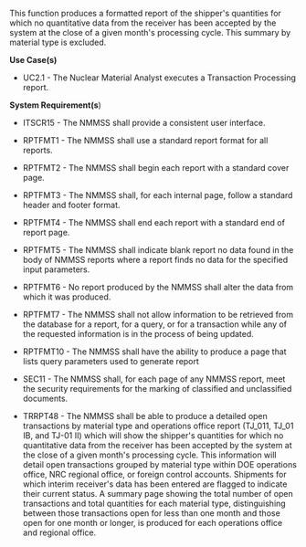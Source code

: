 This function produces a formatted report of the shipper's quantities for which no quantitative data from the receiver has been accepted by the system at the close of a given month's processing cycle. This summary by material type is excluded.

**Use Case(s)**

- UC2.1 - The Nuclear Material Analyst executes a Transaction Processing report.

**System Requirement(s**)

- ITSCR15 - The NMMSS shall provide a consistent user interface.

- RPTFMT1 - The NMMSS shall use a standard report format for all reports.

- RPTFMT2 - The NMMSS shall begin each report with a standard cover page.

- RPTFMT3 - The NMMSS shall, for each internal page, follow a standard header and footer format.

- RPTFMT4 - The NMMSS shall end each report with a standard end of report page.

- RPTFMT5 - The NMMSS shall indicate blank report no data found in the body of NMMSS reports where a report finds no data for the specified input parameters.

- RPTFMT6 - No report produced by the NMMSS shall alter the data from which it was produced.

- RPTFMT7 - The NMMSS shall not allow information to be retrieved from the database for a report, for a query, or for a transaction while any of the requested information is in the process of being updated.

- RPTFMT10 - The NMMSS shall have the ability to produce a page that lists query parameters used to generate report

- SEC11 - The NMMSS shall, for each page of any NMMSS report, meet the security requirements for the marking of classified and unclassified documents.

- TRRPT48 - The NMMSS shall be able to produce a detailed open transactions by material type and operations office report (TJ_011, TJ_01 IB, and TJ-01 II) which will show the shipper's quantities for which no quantitative data from the receiver has been accepted by the system at the close of a given month's processing cycle. This information will detail open transactions grouped by material type within DOE operations office, NRC regional office, or foreign control accounts. Shipments for which interim receiver's data has been entered are flagged to indicate their current status. A summary page showing the total number of open transactions and total quantities for each material type, distinguishing between those transactions open for less than one month and those open for one month or longer, is produced for each operations office and regional office.